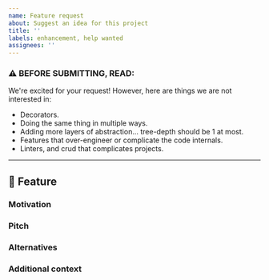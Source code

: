 ```yaml
---
name: Feature request
about: Suggest an idea for this project
title: ''
labels: enhancement, help wanted
assignees: ''
---
```


### ⚠️ BEFORE SUBMITTING, READ:

We're excited for your request! However, here are things we are not interested in:

- Decorators.
- Doing the same thing in multiple ways.    
- Adding more layers of abstraction... tree-depth should be 1 at most.
- Features that over-engineer or complicate the code internals.    
- Linters, and crud that complicates projects.    

----

## 🚀 Feature

<!-- A clear and concise description of the feature proposal -->

### Motivation

<!-- Please outline the motivation for the proposal. Is your feature request related to a problem? e.g., I'm always frustrated when [...]. If this is related to another GitHub issue, please link here too -->

### Pitch

<!-- A clear and concise description of what you want to happen. -->

### Alternatives

<!-- A clear and concise description of any alternative solutions or features you've considered, if any. -->

### Additional context

<!-- Add any other context or screenshots about the feature request here. -->
